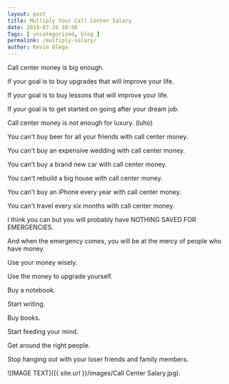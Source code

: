 ```yaml
--- 
layout: post 
title: Multiply Your Call Center Salary
date: 2019-07-20 10:56
Tags: [ uncategorized, blog ]
permalink: /multiply-salary/ 
author: Kevin Olega 
--- 
```

Call center money is big enough.

If your goal is to buy upgrades that will improve your life.

If your goal is to buy lessons that will improve your life.

If your goal is to get started on going after your dream job.

Call center money is not enough for luxury. (luho)

You can't buy beer for all your friends with call center money.

You can't buy an expensive wedding with call center money.

You can't buy a brand new car with call center money.

You can't rebuild a big house with call center money.

You can't buy an iPhone every year with call center money.

You can't travel every six months with call center money.

I think you can but you will probably have NOTHING SAVED FOR EMERGENCIES.

And when the emergency comes, you will be at the mercy of people who have money.

Use your money wisely.

Use the money to upgrade yourself.

Buy a notebook.

Start writing.

Buy books.

Start feeding your mind.

Get around the right people.

Stop hanging out with your loser friends and family members.

![IMAGE TEXT]({{ site.url }}/images/Call Center Salary.jpg).